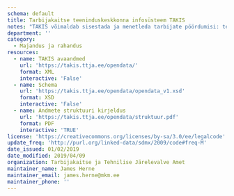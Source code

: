 ```yaml
---
schema: default
title: Tarbijakaitse teeninduskeskkonna infosüsteem TAKIS
notes: "TAKIS võimaldab sisestada ja menetleda tarbijate pöördumisi: teabenõudeid, selgitustaotlusi, kaebusi, tähelepanujuhtimisi ja väärteoteateid."
department: ''
category:
  - Majandus ja rahandus
resources:
  - name: TAKIS avaandmed
    url: 'https://takis.ttja.ee/opendata/'
    format: XML
    interactive: 'False'
  - name: Schema
    url: 'https://takis.ttja.ee/opendata/opendata_v1.xsd'
    format: XSD
    interactive: 'False'
  - name: Andmete struktuuri kirjeldus
    url: 'https://takis.ttja.ee/opendata/struktuur.pdf'
    format: PDF
    interactive: 'TRUE'
license: 'https://creativecommons.org/licenses/by-sa/3.0/ee/legalcode'
update_freq: 'http://purl.org/linked-data/sdmx/2009/code#freq-M'
date_issued: 01/02/2019
date_modified: 2019/04/09
organization: Tarbijakaitse ja Tehnilise Järelevalve Amet
maintainer_name: James Herne
maintainer_email: james.herne@mkm.ee
maintainer_phone: ''
---
```

